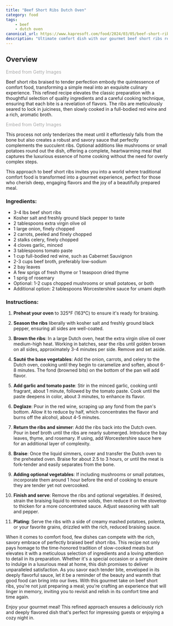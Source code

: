 ```yaml
---
title: "Beef Short Ribs Dutch Oven"
category: food
tags: 
    - beef
    - dutch oven
canonical_url: https://www.kapresoft.com/food/2024/03/05/beef-short-ribs-dutch-oven.html
description: "Ultimate comfort dish with our gourmet beef short ribs recipe, featuring tender meat and a rich, savory sauce."
---
```


## Overview

<div class="getty-image-right-200">
  <a id='OqL8rzxTT1NBf6Vq3LAeCg' class='gie-single' href='http://www.gettyimages.com/detail/1215536619' target='_blank' style='color:#a7a7a7;text-decoration:none;font-weight:normal !important;border:none;display:inline-block;'>Embed from Getty Images</a><script>window.gie=window.gie||function(c){(gie.q=gie.q||[]).push(c)};gie(function(){gie.widgets.load({id:'OqL8rzxTT1NBf6Vq3LAeCg',sig:'vbBmXakE1EQ0GC3Lq7F7NFlBtwbzpdTofE-k4CwT4HU=',w:'359px',h:'479px',items:'1215536619',caption: false ,tld:'com',is360: false })});</script><script src='//embed-cdn.gettyimages.com/widgets.js' charset='utf-8' async></script>
</div>

Beef short ribs braised to tender perfection embody the quintessence of comfort food, transforming a simple meal into an exquisite culinary experience. This refined recipe elevates the classic preparation with a thoughtful selection of quality ingredients and a careful cooking technique, ensuring that each bite is a revelation of flavors. The ribs are meticulously seared to lock in juiciness, then slowly cooked in a full-bodied red wine and a rich, aromatic broth. <!--excerpt-->

<div class="getty-image-left-400">
  <a id='KcNik-KmRYJtivPqXgzLiQ' class='gie-single' href='http://www.gettyimages.com/detail/1216016021' target='_blank' style='color:#a7a7a7;text-decoration:none;font-weight:normal !important;border:none;display:inline-block;'>Embed from Getty Images</a><script>window.gie=window.gie||function(c){(gie.q=gie.q||[]).push(c)};gie(function(){gie.widgets.load({id:'KcNik-KmRYJtivPqXgzLiQ',sig:'Uvpwaidg5_gXWxuodM4hYSp8i5KhxijA7Y8B7dNLY5I=',w:'479px',h:'359px',items:'1216016021',caption: false ,tld:'com',is360: false })});</script><script src='//embed-cdn.gettyimages.com/widgets.js' charset='utf-8' async></script>
</div>

This process not only tenderizes the meat until it effortlessly falls from the bone but also creates a robust and savory sauce that perfectly complements the succulent ribs. Optional additions like mushrooms or small potatoes round out the dish, offering a complete, heartwarming meal that captures the luxurious essence of home cooking without the need for overly complex steps.

This approach to beef short ribs invites you into a world where traditional comfort food is transformed into a gourmet experience, perfect for those who cherish deep, engaging flavors and the joy of a beautifully prepared meal.

### Ingredients:
- 3-4 lbs beef short ribs
- Kosher salt and freshly ground black pepper to taste
- 2 tablespoons extra virgin olive oil
- 1 large onion, finely chopped
- 2 carrots, peeled and finely chopped
- 2 stalks celery, finely chopped
- 4 cloves garlic, minced
- 3 tablespoons tomato paste
- 1 cup full-bodied red wine, such as Cabernet Sauvignon
- 2-3 cups beef broth, preferably low-sodium
- 2 bay leaves
- A few sprigs of fresh thyme or 1 teaspoon dried thyme
- 1 sprig of rosemary
- Optional: 1-2 cups chopped mushrooms or small potatoes, or both
- Additional option: 2 tablespoons Worcestershire sauce for umami depth

### Instructions:

1. **Preheat your oven** to 325°F (163°C) to ensure it's ready for braising.

2. **Season the ribs** liberally with kosher salt and freshly ground black pepper, ensuring all sides are well-coated.

3. **Brown the ribs**: In a large Dutch oven, heat the extra virgin olive oil over medium-high heat. Working in batches, sear the ribs until golden brown on all sides, approximately 3-4 minutes per side. Remove and set aside.

4. **Sauté the base vegetables**: Add the onion, carrots, and celery to the Dutch oven, cooking until they begin to caramelize and soften, about 6-8 minutes. The fond (browned bits) on the bottom of the pan will add flavor.

5. **Add garlic and tomato paste**: Stir in the minced garlic, cooking until fragrant, about 1 minute, followed by the tomato paste. Cook until the paste deepens in color, about 3 minutes, to enhance its flavor.

6. **Deglaze**: Pour in the red wine, scraping up any fond from the pan's bottom. Allow it to reduce by half, which concentrates the flavor and burns off the alcohol, about 4-5 minutes.

7. **Return the ribs and simmer**: Add the ribs back into the Dutch oven. Pour in beef broth until the ribs are nearly submerged. Introduce the bay leaves, thyme, and rosemary. If using, add Worcestershire sauce here for an additional layer of complexity.

8. **Braise**: Once the liquid simmers, cover and transfer the Dutch oven to the preheated oven. Braise for about 2.5 to 3 hours, or until the meat is fork-tender and easily separates from the bone.

9. **Adding optional vegetables**: If including mushrooms or small potatoes, incorporate them around 1 hour before the end of cooking to ensure they are tender yet not overcooked.

10. **Finish and serve**: Remove the ribs and optional vegetables. If desired, strain the braising liquid to remove solids, then reduce it on the stovetop to thicken for a more concentrated sauce. Adjust seasoning with salt and pepper.

11. **Plating**: Serve the ribs with a side of creamy mashed potatoes, polenta, or your favorite grains, drizzled with the rich, reduced braising sauce.


When it comes to comfort food, few dishes can compete with the rich, savory embrace of perfectly braised beef short ribs. This recipe not only pays homage to the time-honored tradition of slow-cooked meats but elevates it with a meticulous selection of ingredients and a loving attention to detail in its preparation. Whether it's a special occasion or a simple desire to indulge in a luxurious meal at home, this dish promises to deliver unparalleled satisfaction. As you savor each tender bite, enveloped in its deeply flavorful sauce, let it be a reminder of the beauty and warmth that good food can bring into our lives. With this gourmet take on beef short ribs, you're not just preparing a meal; you're crafting an experience that will linger in memory, inviting you to revisit and relish in its comfort time and time again.

Enjoy your gourmet meal! This refined approach ensures a deliciously rich and deeply flavored dish that's perfect for impressing guests or enjoying a cozy night in.
